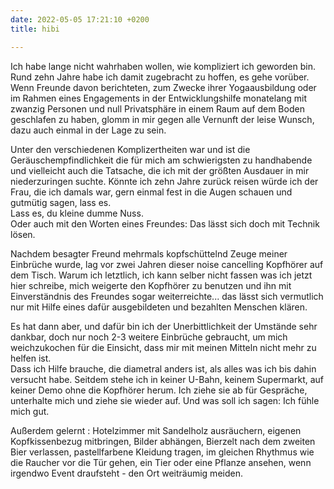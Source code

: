```yaml
---
date: 2022-05-05 17:21:10 +0200
title: hibi

---
```

Ich habe lange nicht wahrhaben wollen, wie kompliziert ich geworden bin. Rund zehn Jahre habe ich damit zugebracht zu hoffen, es gehe vorüber. Wenn Freunde davon berichteten, zum Zwecke ihrer Yogaausbildung oder im Rahmen eines Engagements in der Entwicklungshilfe monatelang mit zwanzig Personen und null Privatsphäre in einem Raum auf dem Boden geschlafen zu haben, glomm in mir gegen alle Vernunft der leise Wunsch, dazu auch einmal in der Lage zu sein.

Unter den verschiedenen Komplizertheiten war und ist die Geräuschempfindlichkeit die für mich am schwierigsten zu handhabende und vielleicht auch die Tatsache, die ich mit der größten Ausdauer in mir niederzuringen suchte. Könnte ich zehn Jahre zurück reisen würde ich der Frau, die ich damals war, gern einmal fest in die Augen schauen und gutmütig sagen, lass es.  
Lass es, du kleine dumme Nuss.  
Oder auch mit den Worten eines Freundes: Das lässt sich doch mit Technik lösen.

Nachdem besagter Freund mehrmals kopfschüttelnd Zeuge meiner Einbrüche wurde, lag vor zwei Jahren dieser noise cancelling Kopfhörer auf dem Tisch. Warum ich letztlich, ich kann selber nicht fassen was ich jetzt hier schreibe, mich weigerte den Kopfhörer zu benutzen und ihn mit Einverständnis des Freundes sogar weiterreichte... das lässt sich vermutlich nur mit Hilfe eines dafür ausgebildeten und bezahlten Menschen klären.

Es hat dann aber, und dafür bin ich der Unerbittlichkeit der Umstände sehr dankbar, doch nur noch 2-3 weitere Einbrüche gebraucht, um mich weichzukochen für die Einsicht, dass mir mit meinen Mitteln nicht mehr zu helfen ist.  
Dass ich Hilfe brauche, die diametral anders ist, als alles was ich bis dahin versucht habe. Seitdem stehe ich in keiner U-Bahn, keinem Supermarkt, auf keiner Demo ohne die Kopfhörer herum. Ich ziehe sie ab für Gespräche, unterhalte mich und ziehe sie wieder auf. Und was soll ich sagen: Ich fühle mich gut.  
  
Außerdem gelernt : Hotelzimmer mit Sandelholz ausräuchern, eigenen Kopfkissenbezug mitbringen, Bilder abhängen, Bierzelt nach dem zweiten Bier verlassen, pastellfarbene Kleidung tragen, im gleichen Rhythmus wie die Raucher vor die Tür gehen, ein Tier oder eine Pflanze ansehen, wenn irgendwo Event draufsteht - den Ort weiträumig meiden.